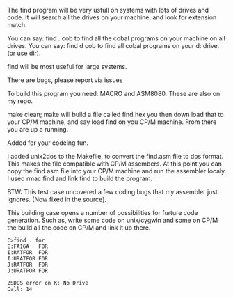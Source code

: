 The find program will be very usfull on systems with lots of drives and code.
It will search all the drives on your machine, and look for extension match.

You can say:  find . cob  to find all the cobal programs on your machine on all drives.
You can say:  find d cob  to find all cobal programs on your d: drive.  (or use dir).

find will be most useful for large systems.


There are bugs, please report via issues

To build this program you need:  MACRO and ASM8080.  These are also on my repo.

make clean; make  will build a file called find.hex  you then down load that to your
CP/M machine, and say load find on you CP/M machine.  From there you are up a running.

Added for your codeing fun.  

I added unix2dos to the Makefile, to convert the find.asm file to dos format.
This makes the file compatible with CP/M assembers.  At this point you can
copy the find.asm file into your CP/M machine and run the assembler localy.
I used rmac find and link find to build the program.  

BTW: This test case uncovered a few coding bugs that my assembler just
ignores.  (Now fixed in the source).

This building case opens a number of possibilities for furture code
generation.  Such as, write some code on unix/cygwin and some on CP/M 
the build all the code on CP/M and link it up there.

```
C>find . for
E:FA16A   FOR
I:RATFOR  FOR
I:URATFOR FOR
J:RATFOR  FOR
J:URATFOR FOR

ZSDOS error on K: No Drive
Call: 14
```
